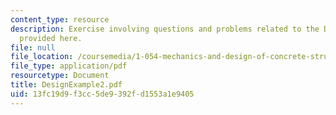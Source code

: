 ```yaml
---
content_type: resource
description: Exercise involving questions and problems related to the Design Example
  provided here.
file: null
file_location: /coursemedia/1-054-mechanics-and-design-of-concrete-structures-spring-2004/13fc19d9f3cc5de9392fd1553a1e9405_DesignExample2.pdf
file_type: application/pdf
resourcetype: Document
title: DesignExample2.pdf
uid: 13fc19d9-f3cc-5de9-392f-d1553a1e9405
---
```

